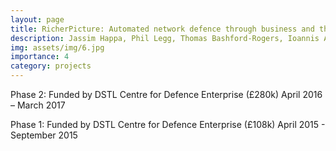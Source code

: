 ```yaml
---
layout: page
title: RicherPicture: Automated network defence through business and threat-led machine learning
description: Jassim Happa, Phil Legg, Thomas Bashford-Rogers, Ioannis Agrafiotis, Michael Goldsmith and Sadie Creese
img: assets/img/6.jpg
importance: 4
category: projects
---
```


Phase 2:
Funded by DSTL Centre for Defence Enterprise (£280k)
April 2016 – March 2017

Phase 1:
Funded by DSTL Centre for Defence Enterprise (£108k)
April 2015 - September 2015

